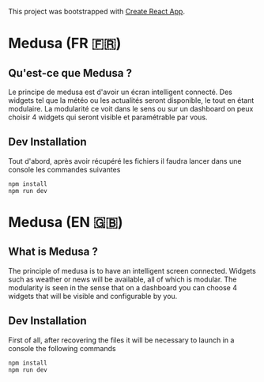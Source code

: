 This project was bootstrapped with [Create React App](https://github.com/facebook/create-react-app).

# Medusa (FR 🇫🇷)
## Qu'est-ce que Medusa ? 
Le principe de medusa est d'avoir un écran intelligent connecté.
Des widgets tel que la météo ou les actualités seront disponible, le tout en étant modulaire. La modularité ce voit dans le sens ou sur un dashboard on peux choisir 4 widgets qui seront visible et paramétrable par vous.

## Dev Installation
Tout d'abord, après avoir récupéré les fichiers il faudra lancer dans une console les commandes suivantes
```
npm install
npm run dev
```

# Medusa (EN 🇬🇧)
## What is Medusa ?
The principle of medusa is to have an intelligent screen connected.
Widgets such as weather or news will be available, all of which is modular. The modularity is seen in the sense that on a dashboard you can choose 4 widgets that will be visible and configurable by you.

## Dev Installation
First of all, after recovering the files it will be necessary to launch in a console the following commands
```
npm install
npm run dev
```
